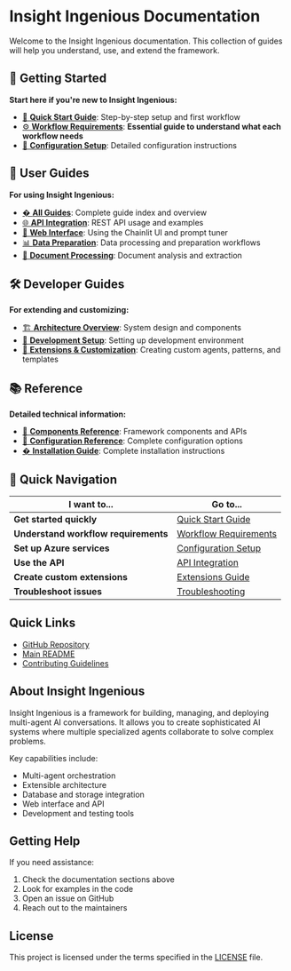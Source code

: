 # Insight Ingenious Documentation

Welcome to the Insight Ingenious documentation. This collection of guides will help you understand, use, and extend the framework.

## 🚀 Getting Started

**Start here if you're new to Insight Ingenious:**

- [🏁 **Quick Start Guide**](getting-started/README.md): Step-by-step setup and first workflow
- [⚙️ **Workflow Requirements**](workflows/README.md): **Essential guide to understand what each workflow needs**
- [🔧 **Configuration Setup**](configuration/README.md): Detailed configuration instructions

## 📖 User Guides

**For using Insight Ingenious:**

- [� **All Guides**](guides/README.md): Complete guide index and overview
- [🌐 **API Integration**](guides/api-integration.md): REST API usage and examples
- [🎨 **Web Interface**](guides/web-interface.md): Using the Chainlit UI and prompt tuner
- [📊 **Data Preparation**](guides/data-preparation/): Data processing and preparation workflows
- [📄 **Document Processing**](guides/document-processing/): Document analysis and extraction

## 🛠️ Developer Guides

**For extending and customizing:**

- [🏗️ **Architecture Overview**](architecture/README.md): System design and components
- [🔨 **Development Setup**](development/README.md): Setting up development environment
- [🔌 **Extensions & Customization**](extensions/README.md): Creating custom agents, patterns, and templates

## 📚 Reference

**Detailed technical information:**

- [🧩 **Components Reference**](components/README.md): Framework components and APIs
- [📝 **Configuration Reference**](configuration/README.md): Complete configuration options
- [� **Installation Guide**](getting-started/installation.md): Complete installation instructions

## 🎯 Quick Navigation

| I want to... | Go to... |
|---------------|----------|
| **Get started quickly** | [Quick Start Guide](getting-started/README.md) |
| **Understand workflow requirements** | [Workflow Requirements](workflows/README.md) |
| **Set up Azure services** | [Configuration Setup](configuration/README.md) |
| **Use the API** | [API Integration](guides/api-integration.md) |
| **Create custom extensions** | [Extensions Guide](extensions/README.md) |
| **Troubleshoot issues** | [Troubleshooting](getting-started/troubleshooting.md) |

## Quick Links

- [GitHub Repository](https://github.com/Insight-Services-APAC/Insight_Ingenious)
- [Main README](../README.md)
- [Contributing Guidelines](../CONTRIBUTING.md)

## About Insight Ingenious

Insight Ingenious is a framework for building, managing, and deploying multi-agent AI conversations. It allows you to create sophisticated AI systems where multiple specialized agents collaborate to solve complex problems.

Key capabilities include:

- Multi-agent orchestration
- Extensible architecture
- Database and storage integration
- Web interface and API
- Development and testing tools

## Getting Help

If you need assistance:

1. Check the documentation sections above
2. Look for examples in the code
3. Open an issue on GitHub
4. Reach out to the maintainers

## License

This project is licensed under the terms specified in the [LICENSE](../LICENSE) file.
